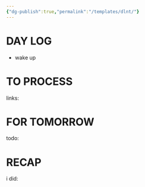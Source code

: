 ```yaml
---
{"dg-publish":true,"permalink":"/templates/dlnt/"}
---
```



# DAY LOG
- wake up
# TO PROCESS
links:
# FOR TOMORROW
todo:
# RECAP
i did:


